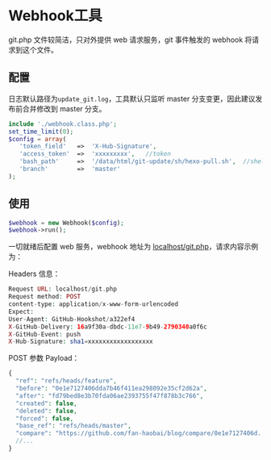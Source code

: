 Webhook工具
===========

git.php 文件较简洁，只对外提供 web 请求服务，git 事件触发的 webhook 将请求到这个文件。

## 配置

日志默认路径为`update_git.log`，工具默认只监听 master 分支变更，因此建议发布前合并修改到 master 分支。
 
```PHP
include './webhook.class.php';
set_time_limit(0);
$config = array(
   'token_field'   =>  'X-Hub-Signature',
   'access_token'  =>  'xxxxxxxxx',   //token
   'bash_path'     =>  '/data/html/git-update/sh/hexo-pull.sh',  //shell脚本路径
   'branch'        =>  'master'
);
```

## 使用

```PHP
$webhook = new Webhook($config);
$webhook->run();
```

一切就绪后配置 web 服务，webhook 地址为 [localhost/git.php]()，请求内容示例为：

Headers 信息：
```PHP
Request URL: localhost/git.php
Request method: POST
content-type: application/x-www-form-urlencoded
Expect: 
User-Agent: GitHub-Hookshot/a322ef4
X-GitHub-Delivery: 16a9f30a-dbdc-11e7-9b49-2790340a0f6c
X-GitHub-Event: push
X-Hub-Signature: sha1=xxxxxxxxxxxxxxxxxx
```

POST 参数 Payload：
```PHP
{
  "ref": "refs/heads/feature",
  "before": "0e1e7127406dda7b46f411ea298092e35cf2d62a",
  "after": "fd79bed8e3b70fda06ae2393755f47f878b3c766",
  "created": false,
  "deleted": false,
  "forced": false,
  "base_ref": "refs/heads/master",
  "compare": "https://github.com/fan-haobai/blog/compare/0e1e7127406d...fd79bed8e3b7",
  //...
}
```